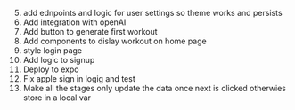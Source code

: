 5. add ednpoints and logic for user settings so theme works and persists
6. Add integration with openAI
7. Add button to generate first workout
8. Add components to dislay workout on home page
9. style login page
10. Add logic to signup
11. Deploy to expo
12. Fix apple sign in logig and test
13. Make all the stages only update the data once next is clicked otherwies store in a local var
